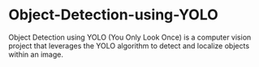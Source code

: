 # Object-Detection-using-YOLO
Object Detection using YOLO (You Only Look Once) is a computer vision project that leverages the YOLO algorithm to detect and localize objects within an image.
